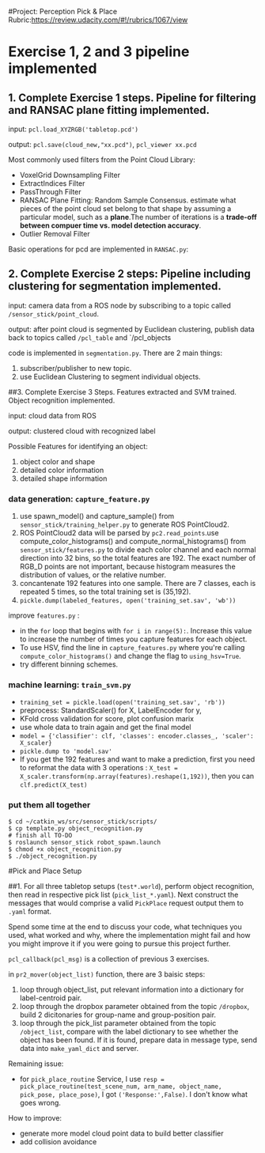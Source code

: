 #Project: Perception Pick & Place
Rubric:https://review.udacity.com/#!/rubrics/1067/view

# Exercise 1, 2 and 3 pipeline implemented
## 1. Complete Exercise 1 steps. Pipeline for filtering and RANSAC plane fitting implemented.

input: `pcl.load_XYZRGB('tabletop.pcd')`

output: `pcl.save(cloud_new,"xx.pcd")`, `pcl_viewer xx.pcd`

Most commonly used filters from the Point Cloud Library:

- VoxelGrid Downsampling Filter
- ExtractIndices Filter
- PassThrough Filter
- RANSAC Plane Fitting: Random Sample Consensus. estimate what pieces of the point cloud set belong to that shape by assuming a particular model, such as a **plane**.The number of iterations is a **trade-off between compuer time vs. model detection accuracy**. 
- Outlier Removal Filter

Basic operations for pcd are implemented in `RANSAC.py`:

## 2. Complete Exercise 2 steps: Pipeline including clustering for segmentation implemented.  

input: camera data from a ROS node by subscribing to a topic called `/sensor_stick/point_cloud`.

output: after point cloud is segmented by Euclidean clustering, publish data back to topics called `/pcl_table` and `/pcl_objects

code is implemented in `segmentation.py`. There are 2 main things:

1. subscriber/publisher to new topic.
2. use Euclidean Clustering to segment individual objects.

##3. Complete Exercise 3 Steps.  Features extracted and SVM trained.  Object recognition implemented.

input: cloud data from ROS

output: clustered cloud with recognized label 

Possible Features for identifying an object:

1. object color and shape
2. detailed color information
3. detailed shape information

### data generation: `capture_feature.py`

1. use spawn_model() and capture_sample() from `sensor_stick/training_helper.py` to generate ROS PointCloud2.
2. ROS PointCloud2 data will be parsed by `pc2.read_points`.use compute_color_histograms() and compute_normal_histograms() from `sensor_stick/features.py` to divide each color channel and each normal direction into 32 bins, so the total features are 192. The exact number of RGB_D points are not important, because histogram measures the distribution of values, or the relative number.
3. concantenate 192 features into one sample. There are 7 classes, each is repeated 5 times, so the total training set is (35,192). 
4. `pickle.dump(labeled_features, open('training_set.sav', 'wb'))`

improve `features.py` :

- in the `for` loop that begins with `for i in range(5):`. Increase this value to increase the number of times you capture features for each object.
- To use HSV, find the line in `capture_features.py` where you're calling `compute_color_histograms()` and change the flag to `using_hsv=True`.
- try different binning schemes.

### machine learning: `train_svm.py` 

- `training_set = pickle.load(open('training_set.sav', 'rb'))`
- preprocess: StandardScaler() for X, LabelEncoder for y, 
- KFold cross validation for score, plot confusion marix
- use whole data to train again and get the final model
- `model = {'classifier': clf, 'classes': encoder.classes_, 'scaler': X_scaler}`
- `pickle.dump to 'model.sav'`
- If you get the 192 features and want to make a prediction, first you need to reformat the data with 3 operations : `X_test = X_scaler.transform(np.array(features).reshape(1,192))`, then you can `clf.predict(X_test)`

### put them all together

```shell
$ cd ~/catkin_ws/src/sensor_stick/scripts/
$ cp template.py object_recognition.py
# finish all TO-DO
$ roslaunch sensor_stick robot_spawn.launch
$ chmod +x object_recognition.py
$ ./object_recognition.py
```

#Pick and Place Setup

##1. For all three tabletop setups (`test*.world`), perform object recognition, then read in respective pick list (`pick_list_*.yaml`). Next construct the messages that would comprise a valid `PickPlace` request output them to `.yaml` format.

Spend some time at the end to discuss your code, what techniques you used, what worked and why, where the implementation might fail and how you might improve it if you were going to pursue this project further.  

`pcl_callback(pcl_msg)` is a collection of previous 3 exercises.

in `pr2_mover(object_list)` function, there are 3 baisic steps:

1. loop through object_list, put relevant information into a dictionary for label-centroid pair.
2. loop through the dropbox parameter obtained from the topic `/dropbox`, build 2 dicitonaries for group-name and group-position pair.
3. loop through the pick_list parameter obtained from the topic `/object_list`, compare with the label dictionary to see whether the object has been found. If it is found, prepare data in message type, send data into `make_yaml_dict` and server.

Remaining issue: 

- for `pick_place_routine` Service, I use `resp = pick_place_routine(test_scene_num, arm_name, object_name, pick_pose, place_pose)`, I got `('Response:',False)`. I don't know what goes wrong.

How to improve:

- generate more model cloud point data to build better classifier
- add collision avoidance

